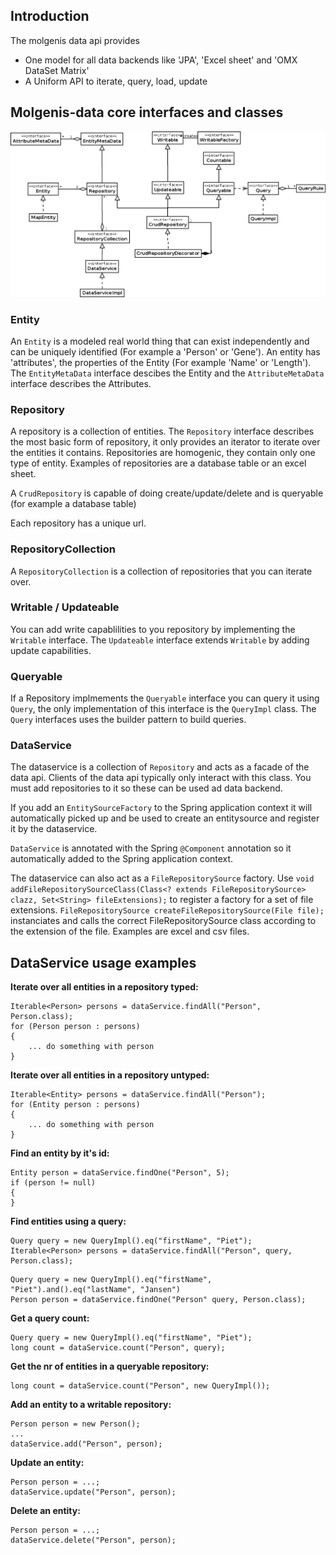 ## Introduction

The molgenis data api provides 

* One model for all data backends like 'JPA', 'Excel sheet' and 'OMX DataSet Matrix' 
* A Uniform API to iterate, query, load, update



## Molgenis-data core interfaces and classes

<img src="data-api-core-interfaces.png" />

### Entity
An `Entity` is a modeled real world thing that can exist independently and can be uniquely identified (For example a 'Person' or 'Gene'). An entity has 'attributes', the properties of the Entity (For example 'Name' or 'Length'). The `EntityMetaData` interface descibes the Entity and the `AttributeMetaData` interface describes the Attributes. 


### Repository
A repository is a collection of entities. The `Repository` interface describes the most basic form of repository, it only provides an iterator to iterate over the entities it contains. Repositories are homogenic, they contain only one type of entity. Examples of repositories are a database table or an excel sheet.

A `CrudRepository` is capable of doing create/update/delete and is queryable (for example a database table)

Each repository has a unique url.

### RepositoryCollection
A `RepositoryCollection` is a collection of repositories that you can iterate over.


### Writable / Updateable
You can add write capablilities to you repository by implementing the `Writable` interface. The `Updateable` interface extends `Writable` by adding update capabilities.


### Queryable
If a Repository implmements the `Queryable` interface you can query it using `Query`, the only implementation of this interface is the `QueryImpl` class. The `Query` interfaces uses the builder pattern to build queries.


### DataService
The dataservice is a collection of `Repository` and acts as a facade of the data api. Clients of the data api typically only interact with this class. You must add repositories to it so these can be used ad data backend. 

If you add an `EntitySourceFactory` to the Spring application context it will automatically picked up and be used to create an entitysource and register it by the dataservice.

`DataService` is annotated with the Spring `@Component` annotation so it automatically added to the Spring application context.

The dataservice can also act as a `FileRepositorySource` factory. Use `void addFileRepositorySourceClass(Class<? extends FileRepositorySource> clazz, Set<String> fileExtensions);` to register a factory for a set of file extensions. 
`FileRepositorySource createFileRepositorySource(File file);` instanciates and calls the correct FileRepositorySource class according to the extension of the file. Examples are excel and csv files.

## DataService usage examples

	
**Iterate over all entities in a repository typed:**
	
```
Iterable<Person> persons = dataService.findAll("Person", Person.class);
for (Person person : persons)
{
	... do something with person
}
```

**Iterate over all entities in a repository untyped:**
	
```
Iterable<Entity> persons = dataService.findAll("Person");
for (Entity person : persons)
{
	... do something with person
}
```
	
**Find an entity by it's id:**

```
Entity person = dataService.findOne("Person", 5);
if (person != null)
{
}
```

**Find entities using a query:**

```
Query query = new QueryImpl().eq("firstName", "Piet"); 
Iterable<Person> persons = dataService.findAll("Person", query, Person.class);
```

```
Query query = new QueryImpl().eq("firstName", "Piet").and().eq("lastName", "Jansen")
Person person = dataService.findOne("Person" query, Person.class);
```

**Get a query count:**

```
Query query = new QueryImpl().eq("firstName", "Piet"); 
long count = dataService.count("Person", query);
```

**Get the nr of entities in a queryable repository:**

```
long count = dataService.count("Person", new QueryImpl());
```

**Add an entity to a writable repository:**

```
Person person = new Person();
...
dataService.add("Person", person);
``` 

**Update an entity:**

```
Person person = ...;
dataService.update("Person", person);
``` 

**Delete an entity:**

```
Person person = ...;
dataService.delete("Person", person);
``` 
	


 

 

 





